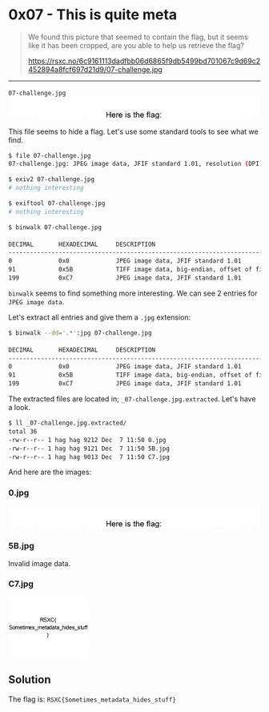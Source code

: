 # 0x07 - This is quite meta

> We found this picture that seemed to contain the flag, but it seems like it has been cropped, are you able to help us retrieve the flag?
> 
> https://rsxc.no/6c9161113dadfbb06d6865f9db5499bd701067c9d69c2452894a8fcf697d21d9/07-challenge.jpg

---

`07-challenge.jpg`
![](07-challenge.jpg "")

This file seems to hide a flag. Let's use some standard tools to see what we find.

```bash
$ file 07-challenge.jpg
07-challenge.jpg: JPEG image data, JFIF standard 1.01, resolution (DPI), density 96x96, segment length 16, comment: "CREATOR: gd-jpeg v1.0 (using IJG JPEG v80), quality = 75", Exif Standard: [TIFF image data, big-endian, direntries=4, xresolution=62, yresolution=70, resolutionunit=2], baseline, precision 8, 798x69, components 1
```

```bash
$ exiv2 07-challenge.jpg
# nothing interesting
```

```bash
$ exiftool 07-challenge.jpg
# nothing interesting
```

```bash
$ binwalk 07-challenge.jpg

DECIMAL       HEXADECIMAL     DESCRIPTION
--------------------------------------------------------------------------------
0             0x0             JPEG image data, JFIF standard 1.01
91            0x5B            TIFF image data, big-endian, offset of first image directory: 8
199           0xC7            JPEG image data, JFIF standard 1.01
```

`binwalk` seems to find something more interesting. We can see 2 entries for `JPEG image data`.

Let's extract all entries and give them a `.jpg` extension:

```bash
$ binwalk --dd='.*':jpg 07-challenge.jpg

DECIMAL       HEXADECIMAL     DESCRIPTION
--------------------------------------------------------------------------------
0             0x0             JPEG image data, JFIF standard 1.01
91            0x5B            TIFF image data, big-endian, offset of first image directory: 8
199           0xC7            JPEG image data, JFIF standard 1.01
```

The extracted files are located in; `_07-challenge.jpg.extracted`. Let's have a look.

```bash
$ ll _07-challenge.jpg.extracted/
total 36
-rw-r--r-- 1 hag hag 9212 Dec  7 11:50 0.jpg
-rw-r--r-- 1 hag hag 9121 Dec  7 11:50 5B.jpg
-rw-r--r-- 1 hag hag 9013 Dec  7 11:50 C7.jpg
```

And here are the images:

### 0.jpg
![](_07-challenge.jpg.extracted/0.jpg "")

### 5B.jpg
Invalid image data.

### C7.jpg
![](_07-challenge.jpg.extracted/C7.jpg "")


## Solution

The flag is: `RSXC{Sometimes_metadata_hides_stuff}`
